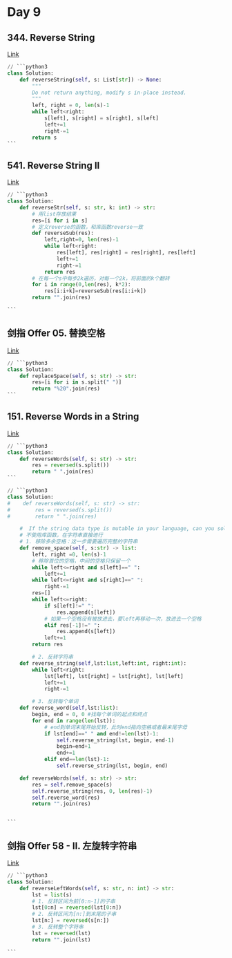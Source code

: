 # Day 9

## 344. Reverse String

[Link](https://leetcode.com/problems/reverse-string/description/)

````python
// ```python3
class Solution:
    def reverseString(self, s: List[str]) -> None:
        """
        Do not return anything, modify s in-place instead.
        """
        left, right = 0, len(s)-1
        while left<right:
            s[left], s[right] = s[right], s[left]
            left+=1
            right-=1
        return s
```
````

## 541. Reverse String II

[Link](https://leetcode.com/problems/reverse-string-ii/)

````python
// ```python3
class Solution:
    def reverseStr(self, s: str, k: int) -> str:
        # 用list存放结果
        res=[i for i in s]
        # 定义reverse的函数，和库函数reverse一致
        def reverseSub(res):
            left,right=0, len(res)-1
            while left<right:
                res[left], res[right] = res[right], res[left]
                left+=1
                right-=1
            return res
        # 在每一个s中每步2k遍历，对每一个2k，将前面的k个翻转
        for i in range(0,len(res), k*2):
            res[i:i+k]=reverseSub(res[i:i+k])
        return "".join(res)

```
````

## 剑指 Offer 05. 替换空格

[Link](https://leetcode.cn/problems/ti-huan-kong-ge-lcof/)

````python
// ```python3
class Solution:
    def replaceSpace(self, s: str) -> str:
        res=[i for i in s.split(" ")]
        return "%20".join(res)
```
````

## 151. Reverse Words in a String

[Link](https://leetcode.com/problems/reverse-words-in-a-string/description/)

````python
// ```python3
class Solution:
    def reverseWords(self, s: str) -> str:
        res = reversed(s.split())
        return " ".join(res)
```
````

````python
// ```python3
class Solution:
#    def reverseWords(self, s: str) -> str:
#        res = reversed(s.split())
#        return " ".join(res)

    #  If the string data type is mutable in your language, can you solve it in-place with O(1) extra space?
    # 不使用库函数，在字符串直接进行
    # 1. 移除多余空格：这一步需要遍历完整的字符串
    def remove_space(self, s:str) -> list:
        left, right =0, len(s)-1
        # 移除首位的空格，中间的空格只保留一个
        while left<=right and s[left]==" ":
            left+=1
        while left<=right and s[right]==" ":
            right-=1
        res=[]
        while left<=right:
            if s[left]!=" ":
                res.append(s[left])
            # 如果一个空格没有被放进去，要left再移动一次，放进去一个空格
            elif res[-1]!=" ":
                res.append(s[left])
            left+=1
        return res

        # 2. 反转字符串
    def reverse_string(self,lst:list,left:int, right:int):
        while left<right:
            lst[left], lst[right] = lst[right], lst[left]
            left+=1
            right-=1

        # 3. 反转每个单词
    def reverse_word(self,lst:list):
        begin, end = 0, 0 #找每个单词的起点和终点
        for end in range(len(lst)):
            # end到单词末尾开始反转，此时end指向空格或者最末尾字母
            if lst[end]==" " and end!=len(lst)-1:
                self.reverse_string(lst, begin, end-1)
                begin=end+1
                end+=1
            elif end==len(lst)-1:
                self.reverse_string(lst, begin, end)

    def reverseWords(self, s: str) -> str:
        res = self.remove_space(s)
        self.reverse_string(res, 0, len(res)-1)
        self.reverse_word(res)
        return "".join(res)


```
````

## 剑指 Offer 58 - II. 左旋转字符串

[Link](https://leetcode.cn/problems/zuo-xuan-zhuan-zi-fu-chuan-lcof/)

````python
// ```python3
class Solution:
    def reverseLeftWords(self, s: str, n: int) -> str:
        lst = list(s)
        # 1. 反转区间为前[0:n-1]的子串
        lst[0:n] = reversed(lst[0:n])
        # 2. 反转区间为[n:]到末尾的子串
        lst[n:] = reversed(s[n:])
        # 3. 反转整个字符串
        lst = reversed(lst)
        return "".join(lst)

```
````
